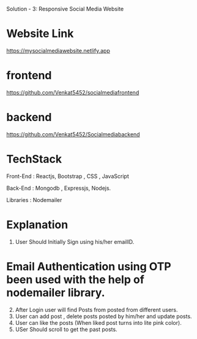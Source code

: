 Solution - 3: Responsive Social Media Website
# Website Link
https://mysocialmediawebsite.netlify.app
# frontend
https://github.com/Venkat5452/socialmediafrontend
# backend
https://github.com/Venkat5452/Socialmediabackend
# TechStack
Front-End : Reactjs, Bootstrap , CSS , JavaScript

Back-End : Mongodb , Expressjs, Nodejs.

Libraries : Nodemailer 

# Explanation
 1. User Should Initially Sign using his/her emailID.
 # Email Authentication using OTP been used with the help of nodemailer library.
 
 2. After Login user will find Posts from posted from different users.
 3. User can add post , delete posts posted by him/her and update posts.
 4. User can like the posts (When liked post turns into lite pink color).
 5. USer Should scroll to get the past posts.
